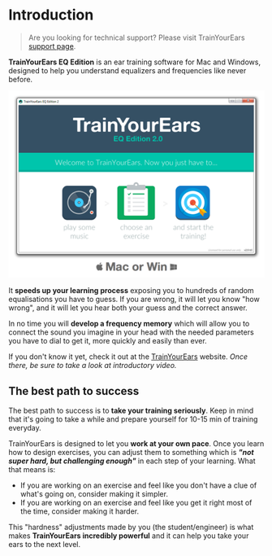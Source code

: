 # Introduction

> Are you looking for technical support? Please visit TrainYourEars [support page](https://support.trainyourears.com/).

**TrainYourEars EQ Edition** is an ear training software for Mac and Windows, designed to help you understand equalizers and frequencies like never before.

![](.gitbook/assets/intro.png)

It **speeds up your learning process** exposing you to hundreds of random equalisations you have to guess. If you are wrong, it will let you know "how wrong", and it will let you hear both your guess and the correct answer.

In no time you will **develop a frequency memory** which will allow you to connect the sound you imagine in your head with the needed parameters you have to dial to get it, more quickly and easily than ever.

If you don't know it yet, check it out at the [TrainYourEars](https://www.trainyourears.com) website. _Once there, be sure to take a look at introductory video._

## The best path to success

The best path to success is to **take your training seriously**. Keep in mind that it's going to take a while and prepare yourself for 10-15 min of training everyday.

TrainYourEars is designed to let you **work at your own pace**. Once you learn how to design exercises, you can adjust them to something which is _**"not super hard, but challenging enough"**_ in each step of your learning. What that means is:

* If you are working on an exercise and feel like you don't have a clue of what's going on, consider making it simpler.
* If you are working on an exercise and feel like you get it right most of the time, consider making it harder.

This "hardness" adjustments made by you \(the student/engineer\) is what makes **TrainYourEars incredibly powerful** and it can help you take your ears to the next level.

